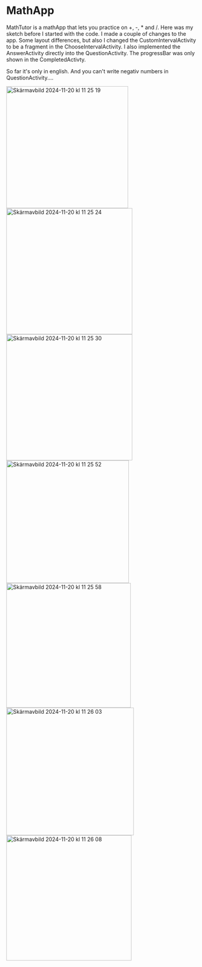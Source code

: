 # MathApp
MathTutor is a mathApp that lets you practice on +, -, * and /. Here was my sketch before I started with the code. I made a couple of changes to the app. Some layout differences, but also I changed the CustomIntervalActivity to be a fragment in the ChooseIntervalActivity. I also implemented the AnswerActivity directly into the QuestionActivity. The progressBar was only shown in the CompletedActivty. 

So far it's only in english. And you can't write negativ numbers in QuestionActivity....



<img width="322" alt="Skärmavbild 2024-11-20 kl  11 25 19" src="https://github.com/user-attachments/assets/d331308a-6627-4376-8579-2ea3e80379f1">
<img width="333" alt="Skärmavbild 2024-11-20 kl  11 25 24" src="https://github.com/user-attachments/assets/703d11e7-3bd9-41e1-ad72-476477e21b0a">
<img width="333" alt="Skärmavbild 2024-11-20 kl  11 25 30" src="https://github.com/user-attachments/assets/143c1fa7-7e0c-4355-957c-d8842a667841">
<img width="324" alt="Skärmavbild 2024-11-20 kl  11 25 52" src="https://github.com/user-attachments/assets/b86e6d19-8915-4234-b78e-53181deb6360">
<img width="329" alt="Skärmavbild 2024-11-20 kl  11 25 58" src="https://github.com/user-attachments/assets/22dd1c34-2882-42ee-9170-1b988e676fc9">
<img width="337" alt="Skärmavbild 2024-11-20 kl  11 26 03" src="https://github.com/user-attachments/assets/b8978734-832e-4234-9576-4f65aa84d3a4">
<img width="331" alt="Skärmavbild 2024-11-20 kl  11 26 08" src="https://github.com/user-attachments/assets/4c4507fe-f5f8-460f-b1ab-9210be0f7ed7">
